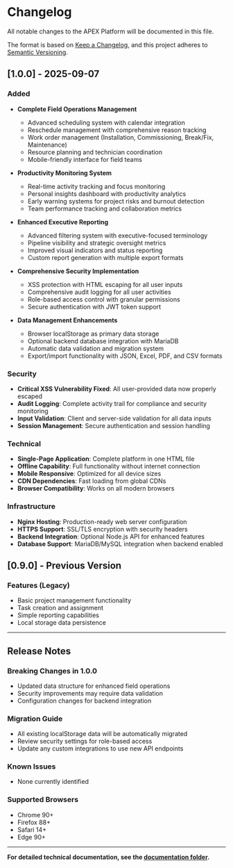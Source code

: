 # Changelog

All notable changes to the APEX Platform will be documented in this file.

The format is based on [Keep a Changelog](https://keepachangelog.com/en/1.0.0/),
and this project adheres to [Semantic Versioning](https://semver.org/spec/v2.0.0.html).

## [1.0.0] - 2025-09-07

### Added
- **Complete Field Operations Management**
  - Advanced scheduling system with calendar integration
  - Reschedule management with comprehensive reason tracking
  - Work order management (Installation, Commissioning, Break/Fix, Maintenance)
  - Resource planning and technician coordination
  - Mobile-friendly interface for field teams

- **Productivity Monitoring System**
  - Real-time activity tracking and focus monitoring
  - Personal insights dashboard with productivity analytics
  - Early warning systems for project risks and burnout detection
  - Team performance tracking and collaboration metrics

- **Enhanced Executive Reporting**
  - Advanced filtering system with executive-focused terminology
  - Pipeline visibility and strategic oversight metrics
  - Improved visual indicators and status reporting
  - Custom report generation with multiple export formats

- **Comprehensive Security Implementation**
  - XSS protection with HTML escaping for all user inputs
  - Comprehensive audit logging for all user activities
  - Role-based access control with granular permissions
  - Secure authentication with JWT token support

- **Data Management Enhancements**
  - Browser localStorage as primary data storage
  - Optional backend database integration with MariaDB
  - Automatic data validation and migration system
  - Export/import functionality with JSON, Excel, PDF, and CSV formats

### Security
- **Critical XSS Vulnerability Fixed**: All user-provided data now properly escaped
- **Audit Logging**: Complete activity trail for compliance and security monitoring
- **Input Validation**: Client and server-side validation for all data inputs
- **Session Management**: Secure authentication and session handling

### Technical
- **Single-Page Application**: Complete platform in one HTML file
- **Offline Capability**: Full functionality without internet connection
- **Mobile Responsive**: Optimized for all device sizes
- **CDN Dependencies**: Fast loading from global CDNs
- **Browser Compatibility**: Works on all modern browsers

### Infrastructure
- **Nginx Hosting**: Production-ready web server configuration
- **HTTPS Support**: SSL/TLS encryption with security headers
- **Backend Integration**: Optional Node.js API for enhanced features
- **Database Support**: MariaDB/MySQL integration when backend enabled

## [0.9.0] - Previous Version

### Features (Legacy)
- Basic project management functionality
- Task creation and assignment
- Simple reporting capabilities
- Local storage data persistence

---

## Release Notes

### Breaking Changes in 1.0.0
- Updated data structure for enhanced field operations
- Security improvements may require data validation
- Configuration changes for backend integration

### Migration Guide
- All existing localStorage data will be automatically migrated
- Review security settings for role-based access
- Update any custom integrations to use new API endpoints

### Known Issues
- None currently identified

### Supported Browsers
- Chrome 90+
- Firefox 88+
- Safari 14+
- Edge 90+

---

**For detailed technical documentation, see the [documentation folder](docs/).**